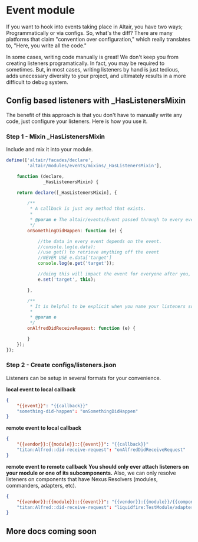 # Event module
If you want to hook into events taking place in Altair, you have two ways; Programmatically or via configs. So, what's the diff?
There are many platforms that claim "convention over configuration," which really translates to, "Here, you write all the code."

In some cases, writing code manually is great! We don't keep you from creating listeners programatically. In fact, you
may be required to sometimes. But, in most cases, writing listeners by hand is just tedious, adds unecessary diversity
to your project, and ultimately results in a more difficult to debug system.

## Config based listeners with _HasListenersMixin
The benefit of this approach is that you don't have to manually write any code, just configure your listeners. Here is how
you use it.

### Step 1 - Mixin _HasListenersMixin
Include and mix it into your module.

```js
define(['altair/facades/declare',
        'altair/modules/events/mixins/_HasListenersMixin'],

    function (declare,
              _HasListenersMixin) {

    return declare([_HasListenersMixin], {

        /**
         * A callback is just any method that exists.
         *
         * @param e The altair/events/Event passed through to every event.
         */
        onSomethingDidHappen: function (e) {

            //the data in every event depends on the event.
            //console.log(e.data);
            //use get() to retrieve anything off the event
            //NEVER USE e.data['target']
            console.log(e.get('target'));

            //doing this will impact the event for everyone after you, very powerful, act with intent
            e.set('target', this);

        },

        /**
         * It is helpful to be explicit when you name your listeners so its clear the actors involved.
         *
         * @param e
         */
        onAlfredDidReceiveRequest: function (e) {

        }
    });
});
```

### Step 2 - Create configs/listeners.json
Listeners can be setup in several formats for your convenience.

**local event to local callback**
```json
{
    "{{event}}": "{{callback}}"
    "something-did-happen": "onSomethingDidHappen"
}
```
**remote event to local callback**
```json
{
    "{{vendor}}:{{module}}::{{event}}": "{{callback}}"
    "titan:Alfred::did-receive-request": "onAlfredDidReceiveRequest"
}
```
**remote event to remote callback**
**You should only ever attach listeners on your module or one of its subcomponents.** Also, we can only resolve listeners
on components that have Nexus Resolvers (modules, commanders, adapters, etc).

```json
{
    "{{vendor}}:{{module}}::{{event}}": "{{vendor}}:{{module}}/{{component-path}}::{{callback}}"
    "titan:Alfred::did-receive-request": "liquidfire:TestModule/adapters/Prompt::onAlfredDidReceiveRequest"
}
```

## More docs coming soon